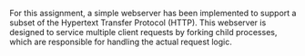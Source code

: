 For this assignment, a simple webserver has been implemented to support a subset of the Hypertext Transfer Protocol (HTTP). This webserver is designed to service multiple client requests by forking child processes, which are responsible for handling the actual request logic.

